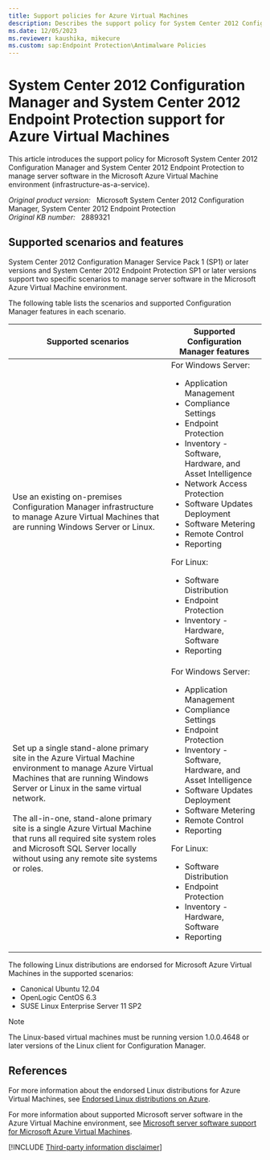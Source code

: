 ```yaml
---
title: Support policies for Azure Virtual Machines
description: Describes the support policy for System Center 2012 Configuration Manager and System Center 2012 Endpoint Protection to manage server software in the Azure Virtual Machine environment.
ms.date: 12/05/2023
ms.reviewer: kaushika, mikecure
ms.custom: sap:Endpoint Protection\Antimalware Policies
---
```

# System Center 2012 Configuration Manager and System Center 2012 Endpoint Protection support for Azure Virtual Machines

This article introduces the support policy for Microsoft System Center 2012 Configuration Manager and System Center 2012 Endpoint Protection to manage server software in the Microsoft Azure Virtual Machine environment (infrastructure-as-a-service).

_Original product version:_ &nbsp; Microsoft System Center 2012 Configuration Manager, System Center 2012 Endpoint Protection  
_Original KB number:_ &nbsp; 2889321

## Supported scenarios and features

System Center 2012 Configuration Manager Service Pack 1 (SP1) or later versions and System Center 2012 Endpoint Protection SP1 or later versions support two specific scenarios to manage server software in the Microsoft Azure Virtual Machine environment.

The following table lists the scenarios and supported Configuration Manager features in each scenario.

|Supported scenarios|Supported Configuration Manager features|
|---|---|
|Use an existing on-premises Configuration Manager infrastructure to manage Azure Virtual Machines that are running Windows Server or Linux.|For Windows Server:<ul><li>Application Management</li><li>Compliance Settings</li><li>Endpoint Protection</li><li>Inventory - Software, Hardware, and Asset Intelligence</li><li>Network Access Protection</li><li>Software Updates Deployment</li><li>Software Metering</li><li>Remote Control</li><li>Reporting</li></ul>For Linux:<ul><li> Software Distribution</li><li>Endpoint Protection</li><li>Inventory - Hardware, Software</li><li>Reporting</li></ul>|
|Set up a single stand-alone primary site in the Azure Virtual Machine environment to manage Azure Virtual Machines that are running Windows Server or Linux in the same virtual network.<br/><br/>The all-in-one, stand-alone primary site is a single Azure Virtual Machine that runs all required site system roles and Microsoft SQL Server locally without using any remote site systems or roles.|For Windows Server:<ul><li>Application Management</li><li>Compliance Settings</li><li>Endpoint Protection</li><li>Inventory - Software, Hardware, and Asset Intelligence</li><li>Software Updates Deployment</li><li>Software Metering</li><li>Remote Control</li><li>Reporting</li></ul>For Linux:<ul><li>Software Distribution</li><li>Endpoint Protection</li><li>Inventory - Hardware, Software</li><li>Reporting</li></ul>|
  
The following Linux distributions are endorsed for Microsoft Azure Virtual Machines in the supported scenarios:

- Canonical Ubuntu 12.04
- OpenLogic CentOS 6.3
- SUSE Linux Enterprise Server 11 SP2

> [!NOTE]
> The Linux-based virtual machines must be running version 1.0.0.4648 or later versions of the Linux client for Configuration Manager.

## References

For more information about the endorsed Linux distributions for Azure Virtual Machines, see [Endorsed Linux distributions on Azure](/azure/virtual-machines/linux/endorsed-distros?toc=%2Fazure%2Fvirtual-machines%2Flinux%2Ftoc.json).

For more information about supported Microsoft server software in the Azure Virtual Machine environment, see [Microsoft server software support for Microsoft Azure Virtual Machines](https://support.microsoft.com/help/2721672).

[!INCLUDE [Third-party information disclaimer](../../../includes/third-party-disclaimer.md)]
